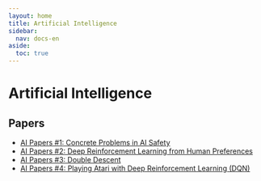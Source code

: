 ```yaml
---
layout: home
title: Artificial Intelligence
sidebar:
  nav: docs-en
aside:
  toc: true
---
```

# Artificial Intelligence
## Papers
- [AI Papers #1: Concrete Problems in AI Safety](/personal-notes/2021/12/16/aip3-double-descent.html)
- [AI Papers #2: Deep Reinforcement Learning from Human Preferences](/personal-notes/2021/12/11/aip2-deep-reinforcement-learning-from-human-preferences.html)
- [AI Papers #3: Double Descent](/personal-notes/2021/12/16/aip3-double-descent.html)
- [AI Papers #4: Playing Atari with Deep Reinforcement Learning (DQN)](/personal-notes/2021/12/20/aip4-dqn.html)
